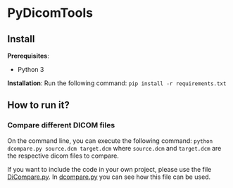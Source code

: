 # PyDicomTools

## Install
**Prerequisites**:
* Python 3

**Installation**:
Run the following command: `pip install -r requirements.txt`

## How to run it?

### Compare different DICOM files
On the command line, you can execute the following command: ```python dcompare.py source.dcm target.dcm``` where `source.dcm` and `target.dcm` are the respective dicom files to compare.

If you want to include the code in your own project, please use the file [DiCompare.py](DiCompare.py). In [dcompare.py](dcompare.py) you can see how this file can be used.